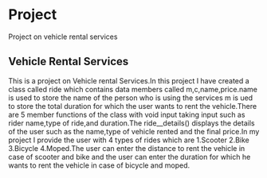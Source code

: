 # Project
Project on vehicle rental services
## Vehicle Rental Services
This is a  project on Vehicle rental Services.In this project I have created a class called ride which contains  data members called m,c,name,price.name is used to store the name of the person who is using the services m is ued to store the total duration for which the user wants to rent the vehicle.There are 5 member functions of the class with void input taking input such as rider name,type of ride,and duration.The ride__details() displays the details of the user such as the name,type of vehicle rented and the final price.In my project I provide the user with 4 types of rides which are 1.Scooter 2.Bike 3.Bicycle 4.Moped.The user can enter the distance to rent the vehicle in case of scooter and bike and the user can enter the duration for which he wants to rent the vehicle in case of bicycle and moped.
